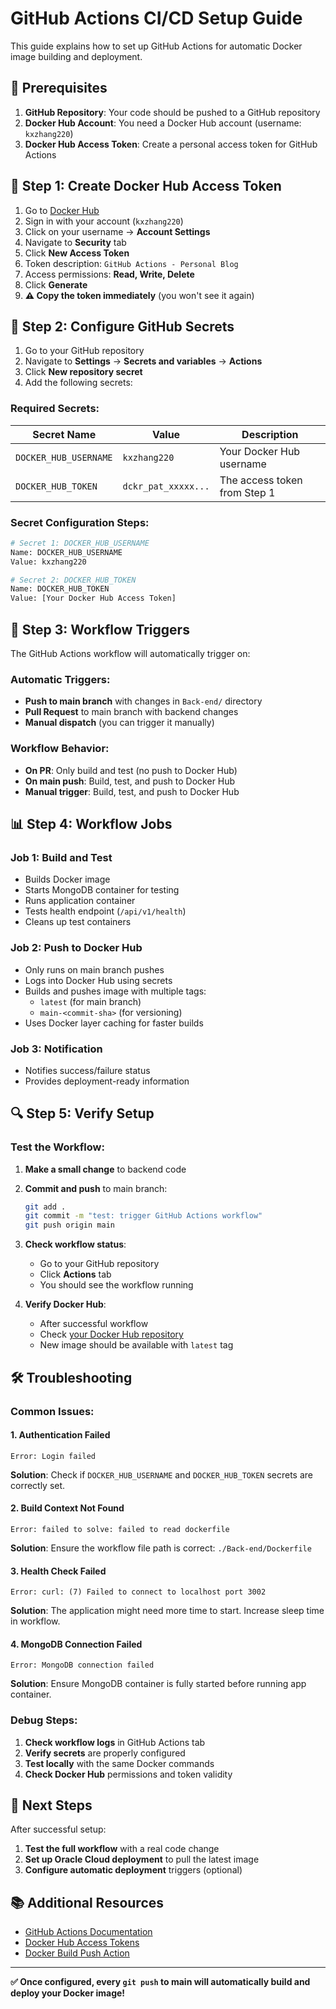 # GitHub Actions CI/CD Setup Guide

This guide explains how to set up GitHub Actions for automatic Docker image building and deployment.

## 🔧 Prerequisites

1. **GitHub Repository**: Your code should be pushed to a GitHub repository
2. **Docker Hub Account**: You need a Docker Hub account (username: `kxzhang220`)
3. **Docker Hub Access Token**: Create a personal access token for GitHub Actions

## 🔐 Step 1: Create Docker Hub Access Token

1. Go to [Docker Hub](https://hub.docker.com/)
2. Sign in with your account (`kxzhang220`)
3. Click on your username → **Account Settings**
4. Navigate to **Security** tab
5. Click **New Access Token**
6. Token description: `GitHub Actions - Personal Blog`
7. Access permissions: **Read, Write, Delete**
8. Click **Generate**
9. **⚠️ Copy the token immediately** (you won't see it again)

## 🔑 Step 2: Configure GitHub Secrets

1. Go to your GitHub repository
2. Navigate to **Settings** → **Secrets and variables** → **Actions**
3. Click **New repository secret**
4. Add the following secrets:

### Required Secrets:

| Secret Name | Value | Description |
|-------------|-------|-------------|
| `DOCKER_HUB_USERNAME` | `kxzhang220` | Your Docker Hub username |
| `DOCKER_HUB_TOKEN` | `dckr_pat_xxxxx...` | The access token from Step 1 |

### Secret Configuration Steps:

```bash
# Secret 1: DOCKER_HUB_USERNAME
Name: DOCKER_HUB_USERNAME
Value: kxzhang220

# Secret 2: DOCKER_HUB_TOKEN  
Name: DOCKER_HUB_TOKEN
Value: [Your Docker Hub Access Token]
```

## 🚀 Step 3: Workflow Triggers

The GitHub Actions workflow will automatically trigger on:

### Automatic Triggers:
- **Push to main branch** with changes in `Back-end/` directory
- **Pull Request** to main branch with backend changes
- **Manual dispatch** (you can trigger it manually)

### Workflow Behavior:
- **On PR**: Only build and test (no push to Docker Hub)
- **On main push**: Build, test, and push to Docker Hub
- **Manual trigger**: Build, test, and push to Docker Hub

## 📊 Step 4: Workflow Jobs

### Job 1: Build and Test
- Builds Docker image
- Starts MongoDB container for testing
- Runs application container
- Tests health endpoint (`/api/v1/health`)
- Cleans up test containers

### Job 2: Push to Docker Hub
- Only runs on main branch pushes
- Logs into Docker Hub using secrets
- Builds and pushes image with multiple tags:
  - `latest` (for main branch)
  - `main-<commit-sha>` (for versioning)
- Uses Docker layer caching for faster builds

### Job 3: Notification
- Notifies success/failure status
- Provides deployment-ready information

## 🔍 Step 5: Verify Setup

### Test the Workflow:

1. **Make a small change** to backend code
2. **Commit and push** to main branch:
   ```bash
   git add .
   git commit -m "test: trigger GitHub Actions workflow"
   git push origin main
   ```

3. **Check workflow status**:
   - Go to your GitHub repository
   - Click **Actions** tab
   - You should see the workflow running

4. **Verify Docker Hub**:
   - After successful workflow
   - Check [your Docker Hub repository](https://hub.docker.com/r/kxzhang220/blog-backend)
   - New image should be available with `latest` tag

## 🛠️ Troubleshooting

### Common Issues:

#### 1. Authentication Failed
```
Error: Login failed
```
**Solution**: Check if `DOCKER_HUB_USERNAME` and `DOCKER_HUB_TOKEN` secrets are correctly set.

#### 2. Build Context Not Found
```
Error: failed to solve: failed to read dockerfile
```
**Solution**: Ensure the workflow file path is correct: `./Back-end/Dockerfile`

#### 3. Health Check Failed
```
Error: curl: (7) Failed to connect to localhost port 3002
```
**Solution**: The application might need more time to start. Increase sleep time in workflow.

#### 4. MongoDB Connection Failed
```
Error: MongoDB connection failed
```
**Solution**: Ensure MongoDB container is fully started before running app container.

### Debug Steps:

1. **Check workflow logs** in GitHub Actions tab
2. **Verify secrets** are properly configured
3. **Test locally** with the same Docker commands
4. **Check Docker Hub** permissions and token validity

## 🎯 Next Steps

After successful setup:

1. **Test the full workflow** with a real code change
2. **Set up Oracle Cloud deployment** to pull the latest image
3. **Configure automatic deployment** triggers (optional)

## 📚 Additional Resources

- [GitHub Actions Documentation](https://docs.github.com/en/actions)
- [Docker Hub Access Tokens](https://docs.docker.com/docker-hub/access-tokens/)
- [Docker Build Push Action](https://github.com/docker/build-push-action)

---

**✅ Once configured, every `git push` to main will automatically build and deploy your Docker image!**